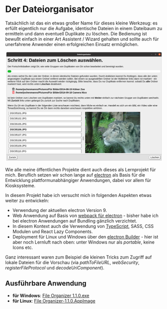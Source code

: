 # Der Dateiorganisator

Tatsächlich ist das ein etwas großer Name für dieses kleine Werkzeug: es erfüllt eigentlich nur die Aufgabe, identische Dateien in einem Dateibaum zu ermitteln und dann eventuell Duplikate zu löschen. Die Bedienung ist bewußt einfach in einer Art Assistent / Wizard gehalten und sollte auch für unerfahrene Anwender einen erfolgreichen Einsatz ermöglichen.

![Beispiel](readme.png)

Wie alle meine öffentlichen Projekte dient auch dieses als Lernprojekt für mich. Beruflich setzen wir schon lange auf [electron](https://www.electronjs.org/) als Basis für die Entwicklung plattformunabhängiger Anwendungen, dabei vor allem für Kiosksysteme. 

In diesem Projekt habe ich versucht mich in folgenden Aspekten etwas weiter zu entwickeln:
* Verwendung der aktuellen electron Version 9.
* Web Anwendung auf Basis von [webpack für electron](https://github.com/electron-userland/electron-webpack) - bisher habe ich bei electron Anwendungen auf Bundling gänzlich verzichtet.
* In diesem Kontext auch die Verwendung von [TypeScript](https://www.npmjs.com/package/electron-webpack-ts), SASS, CSS Modulen und React Lazy Components.
* Deployment für Linux und Windows über den [electron Builder](https://github.com/electron-userland/electron-builder) - hier ist aber noch Lernluft nach oben: unter Windows nur als *portable*, keine Icons etc.

Ganz interessant waren zum Beispiel die kleinen Tricks zum Zugriff auf lokale Dateien für die Vorschau (via *pathToFileURL*, *webSecurity*, *registerFileProtocol* und *decodeUriComponent*).

## Ausführbare Anwendung

* **für Windows**: [File Organizer 1.1.0.exe](../../raw/master/dist/File%20Organizer%201.1.0.exe)
* **für Linux**: [File Organizer-1.1.0.AppImage](../../raw/master/dist/File%20Organizer-1.1.0.AppImage)
